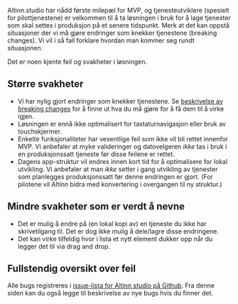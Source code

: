 Altinn.studio har nådd første milepæl for MVP, og tjenesteutviklere (spesielt for pilottjenestene) er velkommen til å ta løsningen i bruk for å lage tjenester som skal settes i produksjon på et senere tidspunkt. Merk at det kan oppstå situasjoner der vi må gjøre endringer som knekker tjenestene (breaking changes). Vi vil i så fall forklare hvordan man kommer seg rundt situasjonen.

Det er noen kjente feil og svakheter i løsningen.

## Større svakheter

- Vi har nylig gjort endringer som knekker tjenestene. Se [beskrivelse av breaking changes](https://docs.altinn.studio/known-issues/breaking-changes/) for å finne ut hva du må gjøre for å få dem til å virke igjen.
- Løsningen er ennå ikke optimalisert for tastaturnavigasjon eller bruk av touchskjermer.
- Enkelte funksjonaliteter har vesentlige feil som ikke vil bli rettet innenfor MVP. Vi anbefaler at myke valideringer og datovelgeren *ikke* tas i bruk i en produksjonssatt tjeneste før disse feilene er rettet.
- Dagens app-struktur vil endres innen kort tid for å optimalisere for lokal utvikling. Vi anbefaler at man *ikke* setter i gang utvikling av tjenester som planlegges produksjonssatt før denne endringen er gjort. (For pilotene vil Altinn bidra med konvertering i overgangen til ny struktur.)

## Mindre svakheter som er verdt å nevne

- Det er mulig å endre på (en lokal kopi av) en tjeneste du ikke har skrivetilgang til. Det er dog ikke mulig å dele/lagre disse endringene.
- Det kan virke tilfeldig hvor i lista et nytt element dukker opp når du legger det til via drag and drop.

## Fullstendig oversikt over feil

Alle bugs registreres i [issue-lista for Altinn studio på Github](https://github.com/Altinn/altinn-studio/issues?q=is%3Aopen+is%3Aissue+label%3Abug). Fra denne siden kan du også legge til beskrivelse av nye bugs hvis du finner det.
